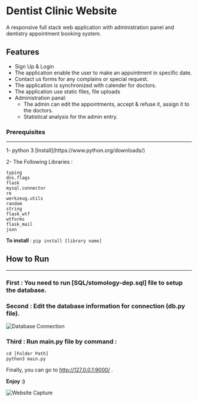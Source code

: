 # Dentist Clinic Website

A responsive full stack web application with administration panel and dentistry appointment booking system.

## Features

- Sign Up & Login
- The application enable the user to make an appointment in specific date.
- Contact us forms for any complains or special request.
- The application is synchronized with calender for doctors.
- The application use static files, file uploads
- Administration panal:
  - The admin can edit the appointments, accept & refuse it, assign it to the doctors.
  - Statistical analysis for the admin entry.

### Prerequisites
<hr>
1- python 3 
[Install](https://www.python.org/downloads/)

2- The Following Libraries :
```
typing
dns.flags
flask
mysql.connector
re
werkzeug.utils
random
string
flask_wtf
wtforms
flask_mail
json
```
**To install** :
`pip install [library name]`

## How to Run
<hr>

### First : You need to run [SQL/stomology-dep.sql] file to setup the database.

### Second : Edit the database information for connection (db.py file).
![Database Connection](https://github.com/MohdFarag/Dentistry-Department-Website/blob/main/ReadMe/database.png)

### Third : Run main.py file by command :
```
cd [Folder Path]
python3 main.py
```

Finally, you can go to http://127.0.0.1:9000/ .

**Enjoy :)**

![Website Capture](https://github.com/MohdFarag/Dentistry-Department-Website/blob/main/ReadMe/Website.png)
